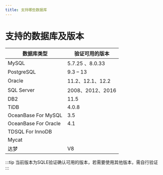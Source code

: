 ```yaml
---
title: 支持哪些数据库
---
```

# 支持的数据库及版本

|数据库类型|验证可用的版本| 
|--|--|
|MySQL|5.7.25 、8.0.33|
|PostgreSQL|9.3 – 13|
|Oracle|11.2、12.1、12.2|
|SQL Server|2008、2012、2016|
|DB2|11.5|
|TiDB|4.0.8| 
|OceanBase For MySQL|3.5|
|OceanBase For Oracle|4.1|
|TDSQL For InnoDB| |
|Mycat| |
|达梦|V8|

:::tip
当前版本为SQLE验证确认可用的版本，若需要使用其他版本，需自行验证
:::